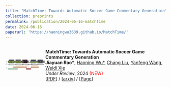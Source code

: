 ```yaml
---
title: "MatchTime: Towards Automatic Soccer Game Commentary Generation"
collection: preprints
permalink: /publication/2024-06-16-matchtime
date: 2024-06-16
paperurl: 'https://haoningwu3639.github.io/MatchTime/'
---
```

<div style="display: flex; align-items: center;"> <!-- 添加align-items: center; 来垂直居中所有子元素 -->
  <div style="flex: 1; width: 25%; text-align: center;"> <!-- text-align: center; 用于水平居中图片 -->
    <img src="https://github.com/jyrao/jyrao.github.io/blob/master/images/research/matchtime.png?raw=true" style="width: 100%; max-width: 100%; height: auto;" alt="描述">
  </div>
  <div style="flex: 3; width: 75%;">
    <p>
    <strong>MatchTime: Towards Automatic Soccer Game Commentary Generation</strong><br>
    <strong>Jiayuan Rao*</strong>, <a href="https://haoningwu3639.github.io/" target="_blank">Haoning Wu*</a>, <a href="https://verg-avesta.github.io/" target="_blank">Chang Liu</a>, <a href="https://cmic.sjtu.edu.cn/wangyanfeng/" target="_blank">Yanfeng Wang</a>, <a href="https://weidixie.github.io/" target="_blank">Weidi Xie</a><br>
    <em>Under Review</em>, 2024 <span style="color: red;">(NEW)</span><br>
    [<a href="https://arxiv.org/pdf/2406.18530" target="_blank">PDF</a>] / [<a href="https://arxiv.org/abs/2406.18530" target="_blank">arxiv</a>] / [<a href="https://haoningwu3639.github.io/MatchTime/" target="_blank">Page</a>]
    </p>
  </div>
</div>

<!-- Jiayuan Rao*, Haoning Wu*, Chang Liu, Yanfeng Wang, Weidi Xie

[PDF](https://arxiv.org/pdf/2406.18530) / [arxiv]('https://arxiv.org/abs/2406.18530') / [Page](https://haoningwu3639.github.io/MatchTime/) -->
